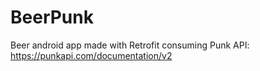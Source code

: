 # BeerPunk
Beer android app made with Retrofit consuming Punk API: https://punkapi.com/documentation/v2

